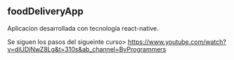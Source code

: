 ## foodDeliveryApp

Aplicacion desarrollada con tecnología react-native.

Se siguen los pasos del sigueinte curso> https://www.youtube.com/watch?v=diUDjNwZ8Lg&t=310s&ab_channel=ByProgrammers



